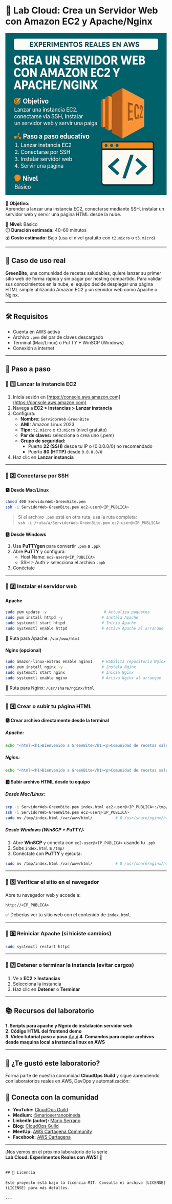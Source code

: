 # 🧪 Lab Cloud: Crea un Servidor Web con Amazon EC2 y Apache/Nginx

![LabCloud](./imagenes/Crear_un_servidor_web_EC2_Apache.png)

🎯 **Objetivo:**  
Aprender a lanzar una instancia EC2, conectarse mediante SSH, instalar un servidor web y servir una página HTML desde la nube.

🧠 **Nivel:** Básico  
⏱️ **Duración estimada:** 40–60 minutos  
💰 **Costo estimado:** Bajo (usa el nivel gratuito con `t2.micro` o `t3.micro`)

---

## 🧩 Caso de uso real

**GreenBite**, una comunidad de recetas saludables, quiere lanzar su primer sitio web de forma rápida y sin pagar por hosting compartido. Para validar sus conocimientos en la nube, el equipo decide desplegar una página HTML simple utilizando Amazon EC2 y un servidor web como Apache o Nginx.

---

## 🛠️ Requisitos

- Cuenta en AWS activa
- Archivo `.pem` del par de claves descargado
- Terminal (Mac/Linux) o PuTTY + WinSCP (Windows)
- Conexión a internet

---

## 👣 Paso a paso

### 🔹 1️⃣ Lanzar la instancia EC2

1. Inicia sesión en [https://console.aws.amazon.com](https://console.aws.amazon.com)
2. Navega a **EC2 > Instancias > Lanzar instancia**
3. Configura:
   - **Nombre:** `ServidorWeb-GreenBite`
   - **AMI:** Amazon Linux 2023
   - **Tipo:** `t2.micro` o `t3.micro` (nivel gratuito)
   - **Par de claves:** selecciona o crea uno (.pem)
   - **Grupo de seguridad:**
     - Puerto **22 (SSH)** desde tu IP o (0.0.0.0/0) no recomendado
     - Puerto **80 (HTTP)** desde `0.0.0.0/0`
4. Haz clic en **Lanzar instancia**

---

### 🔹 2️⃣ Conectarse por SSH

#### 🅰️ Desde Mac/Linux

```bash
chmod 400 ServidorWeb-GreenBite.pem
ssh -i ServidorWeb-GreenBite.pem ec2-user@<IP_PUBLICA>
```

> Si el archivo `.pem` está en otra ruta, usa la ruta completa:  
> `ssh -i /ruta/a/ServidorWeb-GreenBite.pem ec2-user@<IP_PUBLICA>`

#### 🅱️ Desde Windows

1. Usa **PuTTYgen** para convertir `.pem` a `.ppk`
2. Abre **PuTTY** y configura:
   - Host Name: `ec2-user@<IP_PUBLICA>`
   - SSH > Auth > selecciona el archivo `.ppk`
3. Conéctate

---

### 🔹 3️⃣ Instalar el servidor web

#### Apache

```bash
sudo yum update -y                         # Actualiza paquetes
sudo yum install httpd -y                 # Instala Apache
sudo systemctl start httpd                # Inicia Apache
sudo systemctl enable httpd               # Activa Apache al arranque
```

📂 Ruta para Apache: `/var/www/html`

#### Nginx (opcional)

```bash
sudo amazon-linux-extras enable nginx1    # Habilita repositorio Nginx
sudo yum install nginx -y                 # Instala Nginx
sudo systemctl start nginx                # Inicia Nginx
sudo systemctl enable nginx               # Activa Nginx al arranque
```

📂 Ruta para Nginx: `/usr/share/nginx/html`

---

### 🔹 4️⃣ Crear o subir tu página HTML

#### 🅰️ Crear archivo directamente desde la terminal

##### Apache:

```bash
echo "<html><h1>Bienvenido a GreenBite</h1><p>Comunidad de recetas saludables.</p></html>" | sudo tee /var/www/html/index.html
```

##### Nginx:

```bash
echo "<html><h1>Bienvenido a GreenBite</h1><p>Comunidad de recetas saludables.</p></html>" | sudo tee /usr/share/nginx/html/index.html
```

#### 🅱️ Subir archivo HTML desde tu equipo

##### Desde Mac/Linux:

```bash
scp -i ServidorWeb-GreenBite.pem index.html ec2-user@<IP_PUBLICA>:/tmp/
ssh -i ServidorWeb-GreenBite.pem ec2-user@<IP_PUBLICA>
sudo mv /tmp/index.html /var/www/html/          # O /usr/share/nginx/html/
```

##### Desde Windows (WinSCP + PuTTY):

1. Abre **WinSCP** y conecta con `ec2-user@<IP_PUBLICA>` usando tu `.ppk`
2. Sube `index.html` a `/tmp/`
3. Conéctate con **PuTTY** y ejecuta:

```bash
sudo mv /tmp/index.html /var/www/html/          # O /usr/share/nginx/html/
```

---

### 🔹 5️⃣ Verificar el sitio en el navegador

Abre tu navegador web y accede a:  
```
http://<IP_PUBLICA>
```

✅ Deberías ver tu sitio web con el contenido de `index.html`.

---

### 🔹 6️⃣ Reiniciar Apache (si hiciste cambios)

```bash
sudo systemctl restart httpd
```

---

### 🔹 7️⃣ Detener o terminar la instancia (evitar cargos)

1. Ve a **EC2 > Instancias**
2. Selecciona la instancia
3. Haz clic en **Detener** o **Terminar**

---

## 📚 Recursos del laboratorio

**1. Scripts para apache y Ngnix de instalación servidor web**  
**2. Código HTML del frontend demo**  
**3. Video tutorial paso a paso** [Aquí](https://youtu.be/Ys72Gu2i7d8)
**4. Comandos para copiar archivos desde maquina local a instancia linux en AWS**

---

## 📢 ¿Te gustó este laboratorio?

Forma parte de nuestra comunidad **CloudOps Guild** y sigue aprendiendo con laboratorios reales en AWS, DevOps y automatización:

## 📢 Conecta con la comunidad

- **YouTube:** [CloudOps Guild](https://www.youtube.com/@CloudOpsGuildCommunity)  
- **Medium:** [@marioserranopineda](https://medium.com/@marioserranopineda)  
- **LinkedIn (autor):** [Mario Serrano](https://www.linkedin.com/in/mario-rodrigo-serrano-pineda/)  
- **Blog:** [CloudOps Guild](https://cloudopsguild.com/blog/)  
- **MeetUp:** [AWS Cartagena Community](https://www.meetup.com/es-ES/aws-colombia-cartagena/)  
- **Facebook:** [AWS Cartagena](https://www.facebook.com/awscolombiacartagena)

---

¡Nos vemos en el próximo laboratorio de la serie  
**Lab Cloud: Experimentos Reales con AWS**! 🚀
```

## 📝 Licencia

Este proyecto está bajo la licencia MIT. Consulta el archivo [LICENSE](LICENSE) para más detalles.

---